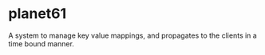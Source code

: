 planet61
========

A system to manage key value mappings, and propagates to the clients in a time bound manner.

